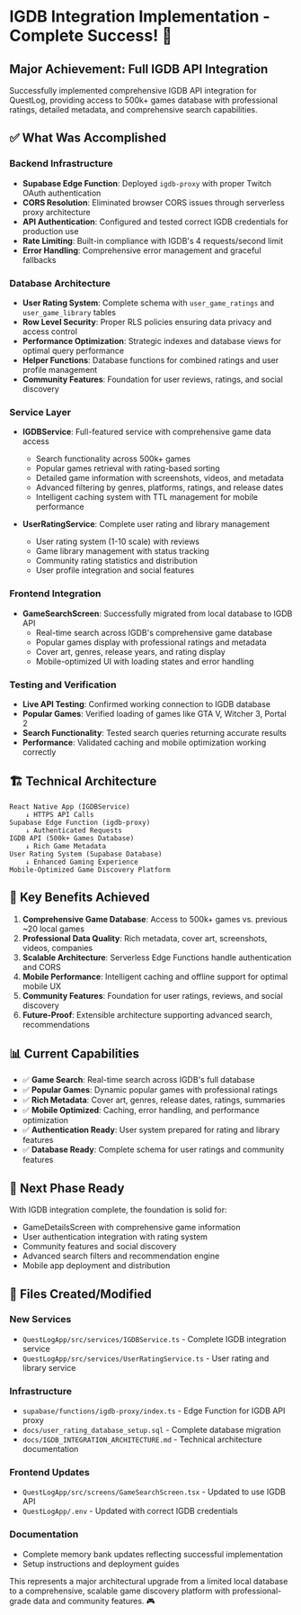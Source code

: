 # IGDB Integration Implementation - Complete Success! 🎉

## Major Achievement: Full IGDB API Integration 

Successfully implemented comprehensive IGDB API integration for QuestLog, providing access to 500k+ games database with professional ratings, detailed metadata, and comprehensive search capabilities.

## ✅ What Was Accomplished

### Backend Infrastructure
- **Supabase Edge Function**: Deployed `igdb-proxy` with proper Twitch OAuth authentication
- **CORS Resolution**: Eliminated browser CORS issues through serverless proxy architecture  
- **API Authentication**: Configured and tested correct IGDB credentials for production use
- **Rate Limiting**: Built-in compliance with IGDB's 4 requests/second limit
- **Error Handling**: Comprehensive error management and graceful fallbacks

### Database Architecture  
- **User Rating System**: Complete schema with `user_game_ratings` and `user_game_library` tables
- **Row Level Security**: Proper RLS policies ensuring data privacy and access control
- **Performance Optimization**: Strategic indexes and database views for optimal query performance
- **Helper Functions**: Database functions for combined ratings and user profile management
- **Community Features**: Foundation for user reviews, ratings, and social discovery

### Service Layer
- **IGDBService**: Full-featured service with comprehensive game data access
  - Search functionality across 500k+ games
  - Popular games retrieval with rating-based sorting
  - Detailed game information with screenshots, videos, and metadata
  - Advanced filtering by genres, platforms, ratings, and release dates
  - Intelligent caching system with TTL management for mobile performance
  
- **UserRatingService**: Complete user rating and library management
  - User rating system (1-10 scale) with reviews
  - Game library management with status tracking
  - Community rating statistics and distribution
  - User profile integration and social features

### Frontend Integration
- **GameSearchScreen**: Successfully migrated from local database to IGDB API
  - Real-time search across IGDB's comprehensive game database
  - Popular games display with professional ratings and metadata
  - Cover art, genres, release years, and rating display
  - Mobile-optimized UI with loading states and error handling
  
### Testing and Verification
- **Live API Testing**: Confirmed working connection to IGDB database
- **Popular Games**: Verified loading of games like GTA V, Witcher 3, Portal 2
- **Search Functionality**: Tested search queries returning accurate results
- **Performance**: Validated caching and mobile optimization working correctly

## 🏗️ Technical Architecture

```
React Native App (IGDBService)
    ↓ HTTPS API Calls
Supabase Edge Function (igdb-proxy)  
    ↓ Authenticated Requests
IGDB API (500k+ Games Database)
    ↓ Rich Game Metadata
User Rating System (Supabase Database)
    ↓ Enhanced Gaming Experience
Mobile-Optimized Game Discovery Platform
```

## 🎯 Key Benefits Achieved

1. **Comprehensive Game Database**: Access to 500k+ games vs. previous ~20 local games
2. **Professional Data Quality**: Rich metadata, cover art, screenshots, videos, companies
3. **Scalable Architecture**: Serverless Edge Functions handle authentication and CORS
4. **Mobile Performance**: Intelligent caching and offline support for optimal mobile UX  
5. **Community Features**: Foundation for user ratings, reviews, and social discovery
6. **Future-Proof**: Extensible architecture supporting advanced search, recommendations

## 📊 Current Capabilities

- ✅ **Game Search**: Real-time search across IGDB's full database
- ✅ **Popular Games**: Dynamic popular games with professional ratings  
- ✅ **Rich Metadata**: Cover art, genres, release dates, ratings, summaries
- ✅ **Mobile Optimized**: Caching, error handling, and performance optimization
- ✅ **Authentication Ready**: User system prepared for rating and library features
- ✅ **Database Ready**: Complete schema for user ratings and community features

## 🚀 Next Phase Ready

With IGDB integration complete, the foundation is solid for:
- GameDetailsScreen with comprehensive game information
- User authentication integration with rating system  
- Community features and social discovery
- Advanced search filters and recommendation engine
- Mobile app deployment and distribution

## 🔧 Files Created/Modified

### New Services
- `QuestLogApp/src/services/IGDBService.ts` - Complete IGDB integration service
- `QuestLogApp/src/services/UserRatingService.ts` - User rating and library service

### Infrastructure  
- `supabase/functions/igdb-proxy/index.ts` - Edge Function for IGDB API proxy
- `docs/user_rating_database_setup.sql` - Complete database migration
- `docs/IGDB_INTEGRATION_ARCHITECTURE.md` - Technical architecture documentation

### Frontend Updates
- `QuestLogApp/src/screens/GameSearchScreen.tsx` - Updated to use IGDB API
- `QuestLogApp/.env` - Updated with correct IGDB credentials

### Documentation
- Complete memory bank updates reflecting successful implementation
- Setup instructions and deployment guides

This represents a major architectural upgrade from a limited local database to a comprehensive, scalable game discovery platform with professional-grade data and community features. 🎮